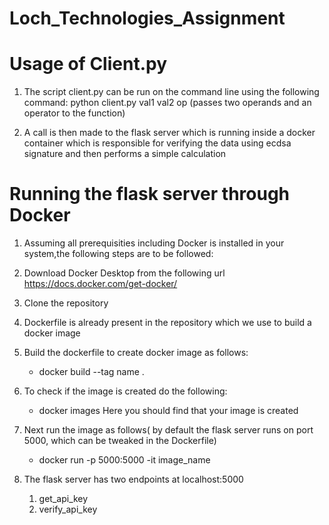 # Loch_Technologies_Assignment

# Usage of Client.py

1) The script client.py can be run on the command line using the following command:
   python client.py val1 val2 op (passes two operands and an operator to the function)

2) A call is then made to the flask server which is running inside a docker container which is responsible for verifying the data using ecdsa signature and then performs a simple calculation

# Running the flask server through Docker

1) Assuming all prerequisities including Docker is installed in your system,the following steps are to be followed: 

1) Download Docker Desktop from the following url https://docs.docker.com/get-docker/

2) Clone the repository
3) Dockerfile is already present in the repository which we use to build a docker image
4) Build the dockerfile to create docker image as follows:
     -  docker build --tag name .
5) To check if the image is created do the following:
   - docker images 
Here you should find that your image is created

6) Next run the image as follows( by default the flask server runs on port 5000, which can be tweaked in the Dockerfile)
    -  docker run -p 5000:5000 -it image_name
7) The flask server has two endpoints at localhost:5000
    1) get_api_key
    2) verify_api_key
